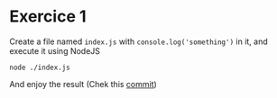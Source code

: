 # Exercice 1

Create a file named `index.js` with `console.log('something')` in it, and execute it using NodeJS

```
node ./index.js
```

And enjoy the result (Chek this [commit](https://github.com/KevinTss/HYF/commit/c524f8f89b852eb771b2cdefb19c3f74d30c877d))
